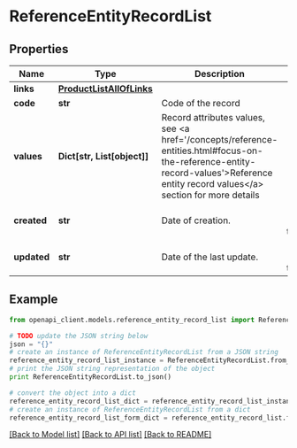 # ReferenceEntityRecordList


## Properties
Name | Type | Description | Notes
------------ | ------------- | ------------- | -------------
**links** | [**ProductListAllOfLinks**](ProductListAllOfLinks.md) |  | [optional] 
**code** | **str** | Code of the record | 
**values** | **Dict[str, List[object]]** | Record attributes values, see &lt;a href&#x3D;&#39;/concepts/reference-entities.html#focus-on-the-reference-entity-record-values&#39;&gt;Reference entity record values&lt;/a&gt; section for more details | [optional] 
**created** | **str** | Date of creation. | [optional] [default to 'null']
**updated** | **str** | Date of the last update. | [optional] [default to 'null']

## Example

```python
from openapi_client.models.reference_entity_record_list import ReferenceEntityRecordList

# TODO update the JSON string below
json = "{}"
# create an instance of ReferenceEntityRecordList from a JSON string
reference_entity_record_list_instance = ReferenceEntityRecordList.from_json(json)
# print the JSON string representation of the object
print ReferenceEntityRecordList.to_json()

# convert the object into a dict
reference_entity_record_list_dict = reference_entity_record_list_instance.to_dict()
# create an instance of ReferenceEntityRecordList from a dict
reference_entity_record_list_form_dict = reference_entity_record_list.from_dict(reference_entity_record_list_dict)
```
[[Back to Model list]](../README.md#documentation-for-models) [[Back to API list]](../README.md#documentation-for-api-endpoints) [[Back to README]](../README.md)


